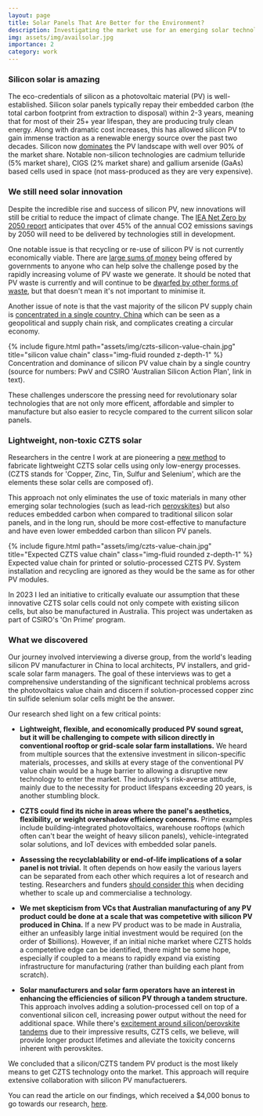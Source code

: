 ```yaml
---
layout: page
title: Solar Panels That Are Better for the Environment?
description: Investigating the market use for an emerging solar technology
img: assets/img/availsolar.jpg
importance: 2
category: work
---
```


### Silicon solar is amazing
The eco-credentials of silicon as a photovoltaic material (PV) is well-established. Silicon solar panels typically repay their embedded carbon (the total carbon footprint from extraction to disposal) within 2-3 years, meaning that for most of their 25+ year lifespan, they are producing truly clean energy. Along with dramatic cost increases, this has allowed silicon PV to gain immense traction as a renewable energy source over the past two decades. Silicon now [dominates](https://solarmagazine.com/solar-panels/thin-film-solar-panels/#:~:text=This%20technology%20currently%20represents%205.1,Film%20Panels) the PV landscape with well over 90% of the market share. Notable non-silicon technologies are cadmium telluride (5% market share), CIGS (2% market share) and gallium arsenide (GaAs) based cells used in space (not mass-produced as they are very expensive).

### We still need solar innovation
Despite the incredible rise and success of silicon PV, new innovations will still be critial to reduce the impact of climate change. The [IEA Net Zero by 2050 report](https://www.iea.org/reports/net-zero-by-2050) anticipates that over 45% of the annual CO2 emissions savings by 2050 will need to be delivered by technologies still in development. 

One notable issue is that recycling or re-use of silicon PV is not currently economically viable. There are [large sums of money](https://breakthroughvictoria.com/breakthrough-victoria-challenge/) being offered by governments to anyone who can help solve the challenge posed by the rapidly increasing volume of PV waste we generate. It should be noted that PV waste is currently and will continue to be [dwarfed by other forms of waste](https://www.nature.com/articles/s41567-023-02230-0), but that doesn't mean it's not important to minimise it.

Another issue of note is that the vast majority of the silicon PV supply chain is [concentrated in a single country, China](https://www.csiro.au/en/research/natural-environment/Critical-minerals/Australian-Silicon-Action-Plan) which can be seen as a geopolitical and supply chain risk, and complicates creating a circular economy.

<div class="row justify-content-sm-center">
    <div class="col-sm-12 mt-3 mt-md-0">
        {% include figure.html path="assets/img/czts-silicon-value-chain.jpg" title="silicon value chain" class="img-fluid rounded z-depth-1" %}
    </div>
</div>
<div class="caption">
    Concentration and dominance of silicon PV value chain by a single country (source for numbers: PwV and CSIRO 'Australian Silicon Action Plan', link in text).
</div>

These challenges underscore the pressing need for revolutionary solar technologies that are not only more efficent, affordable and simpler to manufacture but also easier to recycle compared to the current silicon solar panels.

### Lightweight, non-toxic CZTS solar
Researchers in the centre I work at are pioneering a [new method](https://onlinelibrary.wiley.com/doi/10.1002/adfm.202211421) to fabricate lightweight CZTS solar cells using only low-energy processes. (CZTS stands for 'Copper, Zinc, Tin, Sulfur and Selenium', which are the elements these solar cells are composed of). 

This approach not only eliminates the use of toxic materials in many other emerging solar technologies (such as lead-rich [perovskites](https://www.nature.com/articles/s41467-019-13910-y)) but also reduces embedded carbon when compared to traditional silicon solar panels, and in the long run, should be more cost-effective to manufacture and have even lower embedded carbon than silicon PV panels.

<div class="row justify-content-sm-center">
    <div class="col-sm-12 mt-3 mt-md-0">
        {% include figure.html path="assets/img/czts-value-chain.jpg" title="Expected CZTS value chain" class="img-fluid rounded z-depth-1" %}
    </div>
</div>
<div class="caption">
    Expected value chain for printed or solutio-processed CZTS PV. System installation and recycling are ignored as they would be the same as for other PV modules.
</div>

In 2023 I led an initiative to critically evaluate our assumption that these innovative CZTS solar cells could not only compete with existing silicon cells, but also be manufactured in Australia. This project was undertaken as part of CSIRO's 'On Prime' program.

### What we discovered
Our journey involved interviewing a diverse group, from the world's leading silicon PV manufacturer in China to local architects, PV installers, and grid-scale solar farm managers. The goal of these interviews was to get a comprehensive understanding of the significant technical problems across the photovoltaics value chain and discern if solution-processed copper zinc tin sulfide selenium solar cells might be the answer.

Our research shed light on a few critical points:

- **Lightweight, flexible, and economically produced PV sound sgreat, but it will be challenging to compete with silicon directly in conventional rooftop or grid-scale solar farm installations.** We heard from multiple sources that the extensive investment in silicon-specific materials, processes, and skills at every stage of the conventional PV value chain would be a huge barrier to allowing a disruptive new technology to enter the market. The industry's risk-averse attitude, mainly due to the necessity for product lifespans exceeding 20 years, is another stumbling block.

- **CZTS could find its niche in areas where the panel's aesthetics, flexibility, or weight overshadow efficiency concerns.** Prime examples include building-integrated photovoltaics, warehouse rooftops (which often can't bear the weight of heavy silicon panels), vehicle-integrated solar solutions, and IoT devices with embedded solar panels.

- **Assessing the recyclablability or end-of-life implications of a solar panel is not trivial.** It often depends on how easily the various layers can be separated from each other which requires a lot of research and testing. Researchers and funders [should consider this](https://www.linkedin.com/pulse/sustainability-considerations-organic-electronic-products-watkins/) when deciding whether to scale up and commercialise a technology. 

- **We met skepticism from VCs that Australian manufacturing of any PV product could be done at a scale that was competetive with silicon PV produced in China.** If a new PV product was to be made in Australia, either an unfeasibly large initial investment would be required (on the order of $billions). However, if an initial niche market where CZTS holds a competetive edge can be identified, there might be some hope, especially if coupled to a means to rapidly expand via existing infrastructure for manufacturing (rather than building each plant from scratch).  
- **Solar manufacturers and solar farm operators have an interest in enhancing the efficiencies of silicon PV through a tandem structure.** This approach involves adding a solution-processed cell on top of a conventional silicon cell, increasing power output without the need for additional space. While there's [excitement around silicon/perovskite tandems](https://www.theguardian.com/environment/2023/jul/06/revolutionary-solar-power-cell-innovations-break-key-energy-threshold) due to their impressive results, CZTS cells, we believe, will provide longer product lifetimes and alleviate the toxicity concerns inherent with perovskites.

We concluded that a silicon/CZTS tandem PV product is the most likely means to get CZTS technology onto the market. This approach will require extensive collaboration with silicon PV manufactuerers.

You can read the article on our findings, which received a $4,000 bonus to go towards our research, [here](https://excitonscience.com/news/avail-solar-receive-csiro-bonus).